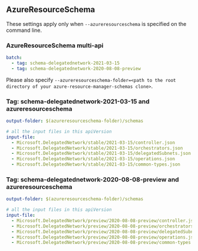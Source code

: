 ## AzureResourceSchema

These settings apply only when `--azureresourceschema` is specified on the command line.

### AzureResourceSchema multi-api

``` yaml $(azureresourceschema) && $(multiapi)
batch:
  - tag: schema-delegatednetwork-2021-03-15
  - tag: schema-delegatednetwork-2020-08-08-preview

```

Please also specify `--azureresourceschema-folder=<path to the root directory of your azure-resource-manager-schemas clone>`.

### Tag: schema-delegatednetwork-2021-03-15 and azureresourceschema

``` yaml $(tag) == 'schema-delegatednetwork-2021-03-15' && $(azureresourceschema)
output-folder: $(azureresourceschema-folder)/schemas

# all the input files in this apiVersion
input-file:
  - Microsoft.DelegatedNetwork/stable/2021-03-15/controller.json
  - Microsoft.DelegatedNetwork/stable/2021-03-15/orchestrators.json
  - Microsoft.DelegatedNetwork/stable/2021-03-15/delegatedSubnets.json
  - Microsoft.DelegatedNetwork/stable/2021-03-15/operations.json
  - Microsoft.DelegatedNetwork/stable/2021-03-15/common-types.json

```

### Tag: schema-delegatednetwork-2020-08-08-preview and azureresourceschema

``` yaml $(tag) == 'schema-delegatednetwork-2020-08-08-preview' && $(azureresourceschema)
output-folder: $(azureresourceschema-folder)/schemas

# all the input files in this apiVersion
input-file:
  - Microsoft.DelegatedNetwork/preview/2020-08-08-preview/controller.json
  - Microsoft.DelegatedNetwork/preview/2020-08-08-preview/orchestrators.json
  - Microsoft.DelegatedNetwork/preview/2020-08-08-preview/delegatedSubnets.json
  - Microsoft.DelegatedNetwork/preview/2020-08-08-preview/operations.json
  - Microsoft.DelegatedNetwork/preview/2020-08-08-preview/common-types.json

```
